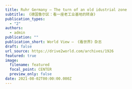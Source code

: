 ```yaml
---
title: Ruhr Germany — The turn of an old idustrial zone
subtitle: 《德国鲁尔区：看一座老工业基地的转身》
publication_types:
  - "2"
authors:
  - admin
publication: ""
publication_short: World View — 《看世界》杂志
draft: false
url_source: https://drive2world.com/archives/1926
featured: true
image:
  filename: featured
  focal_point: CENTER
  preview_only: false
date: 2021-08-02T00:00:00.000Z
---
```


